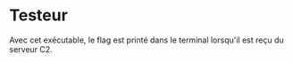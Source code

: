 # Testeur

Avec cet exécutable, le flag est printé dans le terminal lorsqu'il est reçu du serveur C2.


